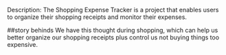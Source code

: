 Description: The Shopping Expense Tracker is a project that enables users to organize their shopping receipts and monitor their expenses.

##story behinds
We have this thought during shopping, which can help us better organize our shopping receipts plus control us not buying things too expensive. 
